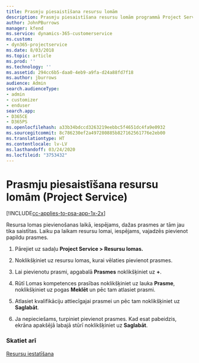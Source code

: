 ```yaml
---
title: Prasmju piesaistīšana resursu lomām
description: Prasmju piesaistīšana resursu lomām programmā Project Service
author: JohnPBurrows
manager: kfend
ms.service: dynamics-365-customerservice
ms.custom:
- dyn365-projectservice
ms.date: 8/03/2018
ms.topic: article
ms.prod: ''
ms.technology: ''
ms.assetid: 294cc6b5-daa0-4eb9-a9fa-d24a88fd7f18
ms.author: jburrows
audience: Admin
search.audienceType:
- admin
- customizer
- enduser
search.app:
- D365CE
- D365PS
ms.openlocfilehash: a33b34bdccd3263219eebbc5f4651dc4fa9e0932
ms.sourcegitcommit: 8c786230ef2a497280885b827162561776e2eb00
ms.translationtype: HT
ms.contentlocale: lv-LV
ms.lasthandoff: 03/24/2020
ms.locfileid: "3753432"
---
```

# <a name="associate-skills-with-resource-roles-project-service"></a>Prasmju piesaistīšana resursu lomām (Project Service)

[!INCLUDE[cc-applies-to-psa-app-1x-2x](../includes/cc-applies-to-psa-app-1x-2x.md)]

Resursa lomas pievienošanas laikā, iespējams, dažas prasmes ar tām jau tika saistītas. Laiku pa laikam resursu lomai, iespējams, vajadzēs pievienot papildu prasmes.  
  
1.  Pārejiet uz sadaļu **Project Service > Resursu lomas.**  
  
2.  Noklikšķiniet uz resursu lomas, kurai vēlaties pievienot prasmes.  
  
3.  Lai pievienotu prasmi, apgabalā **Prasmes** noklikšķiniet uz **+**.  
  
4.  Rūtī Lomas kompetences prasības noklikšķiniet uz lauka **Prasme**, noklikšķiniet uz pogas **Meklēt** un pēc tam atlasiet prasmi.  
  
5.  Atlasiet kvalifikāciju attiecīgajai prasmei un pēc tam noklikšķiniet uz **Saglabāt**.  
  
6.  Ja nepieciešams, turpiniet pievienot prasmes. Kad esat pabeidzis, ekrāna apakšējā labajā stūrī noklikšķiniet uz **Saglabāt**.  
  
### <a name="see-also"></a>Skatiet arī  
 [Resursu iestatīšana](../project-service/set-up-resources.md)
